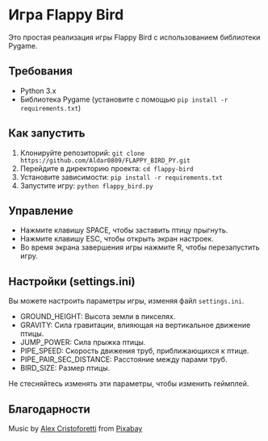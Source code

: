 # Игра Flappy Bird

Это простая реализация игры Flappy Bird с использованием библиотеки Pygame.

## Требования

- Python 3.x
- Библиотека Pygame (установите с помощью `pip install -r requirements.txt`)

## Как запустить

1. Клонируйте репозиторий: `git clone https://github.com/Aldar0809/FLAPPY_BIRD_PY.git`
2. Перейдите в директорию проекта: `cd flappy-bird`
3. Установите зависимости: `pip install -r requirements.txt`
4. Запустите игру: `python flappy_bird.py`

## Управление

- Нажмите клавишу SPACE, чтобы заставить птицу прыгнуть.
- Нажмите клавишу ESC, чтобы открыть экран настроек.
- Во время экрана завершения игры нажмите R, чтобы перезапустить игру.

## Настройки (settings.ini)

Вы можете настроить параметры игры, изменяя файл `settings.ini`.

- GROUND_HEIGHT: Высота земли в пикселях.
- GRAVITY: Сила гравитации, влияющая на вертикальное движение птицы.
- JUMP_POWER: Сила прыжка птицы.
- PIPE_SPEED: Скорость движения труб, приближающихся к птице.
- PIPE_PAIR_SEC_DISTANCE: Расстояние между парами труб.
- BIRD_SIZE: Размер птицы.

Не стесняйтесь изменять эти параметры, чтобы изменить геймплей.

## Благодарности

Music by <a href="https://pixabay.com/users/alex-productions-32020823/?utm_source=link-attribution&utm_medium=referral&utm_campaign=music&utm_content=130565">Alex Cristoforetti</a> from <a href="https://pixabay.com/music//?utm_source=link-attribution&utm_medium=referral&utm_campaign=music&utm_content=130565">Pixabay</a>